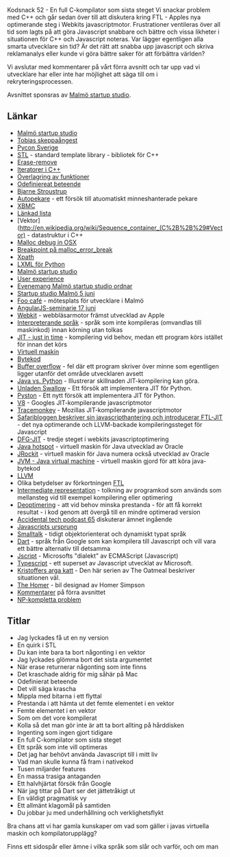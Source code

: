 Kodsnack 52 - En full C-kompilator som sista steget
Vi snackar problem med C++ och går sedan över till att diskutera kring FTL - Apples nya optimerande steg i Webkits javascriptmotor. Frustrationer ventileras över all tid som lagts på att göra Javascript snabbare och bättre och vissa likheter i situationen för C++ och Javascript noteras. Var lägger egentligen alla smarta utvecklare sin tid? Är det rätt att snabba upp javascript och skriva reklamanalys eller kunde vi göra bättre saker för att förbättra världen?

Vi avslutar med kommentarer på vårt förra avsnitt och tar upp vad vi utvecklare har eller inte har möjlighet att säga till om i rekryteringsprocessen.

Avsnittet sponsras av [Malmö startup studio](http://malmostartupstudio.se/).

## Länkar ##
* [Malmö startup studio](http://malmostartupstudio.se/)
* [Tobias skeppaångest](http://kodsnack.se/blog/2014/5/20/kodsnack-51-konsten-att-skeppa)
* [Pycon Sverige](http://2014.pycon.se/)
* [STL](http://en.wikipedia.org/wiki/Standard_Template_Library) - standard template library - bibliotek för C++
* [Erase-remove](http://en.wikipedia.org/wiki/Erase-remove_idiom)
* [Iteratorer i C++](http://www.cplusplus.com/reference/iterator/)
* [Överlagring av funktioner](http://en.wikipedia.org/wiki/Function_overloading)
* [Odefiniereat beteende](http://blog.regehr.org/archives/213)
* [Bjarne Stroustrup](http://en.wikipedia.org/wiki/Bjarne_Stroustrup)
* [Autopekare](http://en.wikipedia.org/wiki/Auto_ptr) - ett försök till atuomatiskt minneshanterade pekare
* [XBMC](http://xbmc.org)
* [Länkad lista](http://en.wikipedia.org/wiki/Linked_list)
* [Vektor](http://en.wikipedia.org/wiki/Sequence_container_(C%2B%2B%29#Vector) - datastruktur i C++
* [Malloc debug in OSX](https://developer.apple.com/library/mac/documentation/performance/conceptual/managingmemory/articles/MallocDebug.html)
* [Breakpoint på malloc_error_break](http://stackoverflow.com/questions/14045208/how-to-set-a-breakpoint-in-malloc-error-break-to-debug)
* [Xpath](http://en.wikipedia.org/wiki/XPath)
* [LXML för Python](http://lxml.de)
* [Malmö startup studio](http://malmostartupstudio.se/)
* [User experience](http://en.wikipedia.org/wiki/User_experience)
* [Evenemang Malmö startup studio ordnar](http://www.malmostartupstudio.se/events/)
* [Startup studio Malmö 5 juni](http://www.malmostartupstudio.se/event/malmo-innovation-week/)
* [Foo café](http://www.foocafe.org) - mötesplats för utvecklare i Malmö
* [AngularJS-seminarie 17 juni](http://www.malmostartupstudio.se/event/angularjs-seminarium/)
* [Webkit](https://www.webkit.org) - webbläsarmotor främst utvecklad av Apple
* [Interpreterande språk](http://en.wikipedia.org/wiki/Interpreted_language) - språk som inte kompileras (omvandlas till maskinkod) innan körning utan tolkas
* [JIT - just in time](http://en.wikipedia.org/wiki/Just-in-time_compilation) - kompilering vid behov, medan ett program körs istället för innan det körs
* [Virtuell maskin](http://en.wikipedia.org/wiki/Virtual_machine) 
* [Bytekod](http://en.wikipedia.org/wiki/Byte_code)
* [Buffer overflow](http://en.wikipedia.org/wiki/Buffer_overflow) - fel där ett program skriver över minne som egentligen ligger utanför det område utvecklaren avsett
* [Java vs. Python](http://benchmarksgame.alioth.debian.org/u32/benchmark.php?test=all&lang=java&lang2=python3&data=u32) - Illustrerar skillnaden JIT-kompilering kan göra.
* [Unladen Swallow](http://qinsb.blogspot.se/2011/03/unladen-swallow-retrospective.html) - Ett försök att implementera JIT för Python.
* [Pyston](https://tech.dropbox.com/2014/04/introducing-pyston-an-upcoming-jit-based-python-implementation/) - Ett nytt försök att implementera JIT för Python.
* [V8](https://code.google.com/p/v8/) - Googles JIT-kompilerande javascriptmotor
* [Tracemonkey](https://wiki.mozilla.org/JavaScript:TraceMonkey) - Mozillas JIT-kompilerande javascriptmotor
* [Safaribloggen beskriver sin javascripthantering och introducerar FTL-JIT](https://www.webkit.org/blog/3362/introducing-the-webkit-ftl-jit/) - det nya optimerande och LLVM-backade kompileringssteget för Javascript
* [DFG-JIT](http://2012.jsconf.eu/speaker/2012/08/29/javascripcore-s-dfg-jit.html) - tredje steget i webkits javascriptoptimering
* [Java hotspot](http://en.wikipedia.org/wiki/HotSpot) - virtuell maskin för Java utvecklad av Oracle
* [JRockit](http://www.oracle.com/technetwork/middleware/jrockit/overview/index.html?ssSourceSiteId=otnjp) - virtuell maskin för Java numera också utvecklad av Oracle
* [JVM - Java virtual machine](http://en.wikipedia.org/wiki/Java_virtual_machine) - virtuell maskin gjord för att köra java-bytekod
* [LLVM](http://llvm.org)
* Olika betydelser av förkortningen [FTL](http://en.wikipedia.org/wiki/FTL)
* [Intermediate representation](http://en.wikipedia.org/wiki/Intermediate_representation#Intermediate_representation) - tolkning av programkod som används som mellansteg vid till exempel kompilering eller optimering
* [Deoptimering](http://en.wikipedia.org/wiki/Deoptimization#Deoptimization) - att vid behov minska prestanda - för att få korrekt resultat - i kod genom att övergå till en mindre optimerad version
* [Accidental tech podcast 65](http://atp.fm/episodes/65) diskuterar ämnet ingående
* [Javascripts ursprung](http://en.wikipedia.org/wiki/JavaScript#History)
* [Smalltalk](http://en.wikipedia.org/wiki/Smalltalk) - tidigt objektorienterat och dynamiskt typat språk
* [Dart](https://www.dartlang.org) - språk från Google som kan kompilera till Javascript och vill vara ett bättre alternativ till detsamma
* [Jscript](http://en.wikipedia.org/wiki/JScript) - Microsofts "dialekt" av ECMAScript (Javascript)
* [Typescript](http://www.typescriptlang.org) - ett superset av Javascript utvecklat av Microsoft.
* [Kristoffers arga katt](http://theoatmeal.com/comics/cat_vs_internet) - Den här serien av The Oatmeal beskriver situationen väl.
* [The Homer](http://simpsons.wikia.com/wiki/The_Homer) - bil designad av Homer Simpson
* [Kommentarer](http://techworld.idg.se/2.2524/1.561947/fran-kravspec-till-leverans-i-kodsnack?articleRenderMode=listpostings#disqus_thread) på förra avsnittet
* [NP-kompletta problem](http://en.wikipedia.org/wiki/NP-complete)

## Titlar ##
* Jag lyckades få ut en ny version
* En quirk i STL
* Du kan inte bara ta bort någonting i en vektor
* Jag lyckades glömma bort det sista argumentet
* När erase returnerar någonting som inte finns
* Det kraschade aldrig för mig såhär på Mac
* Odefinierat beteende
* Det vill säga krascha
* Mippla med bitarna i ett flyttal
* Prestanda i att hämta ut det femte elementet i en vektor
* Femte elementet i en vektor
* Som om det vore kompilerat
* Kolla så det man gör inte är att ta bort allting på hårddisken
* Ingenting som ingen gjort tidigare
* En full C-kompilator som sista steget
* Ett språk som inte vill optimeras
* Det jag har behövt använda Javascript till i mitt liv
* Vad man skulle kunna få fram i nativekod
* Tusen miljarder features
* En massa trasiga antaganden
* Ett halvhjärtat försök från Google
* När jag tittar på Dart ser det jättetråkigt ut
* En väldigt pragmatisk vy
* Ett allmänt klagomål på samtiden
* Du jobbar ju med underhållning och verklighetsflykt

Bra chans att vi har gamla kunskaper om vad som gäller i javas virtuella maskin och kompilatorupplägg?

Finns ett sidospår eller ämne i vilka språk som slår och varför, och om man 
